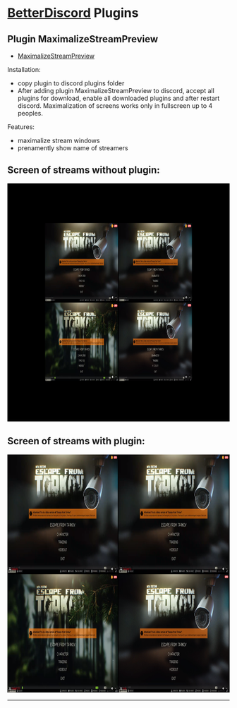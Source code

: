 # [BetterDiscord](https://github.com/BetterDiscord/BetterDiscord) Plugins

## Plugin MaximalizeStreamPreview
 - [MaximalizeStreamPreview](https://github.com/filyyyp/BetterDiscordPlugins/tree/main/MaximalizeStreamPreview)

Installation: <br>
- copy plugin to discord plugins folder
- After adding plugin MaximalizeStreamPreview to discord, accept all plugins for download, enable all downloaded plugins and after restart discord.
Maximalization of screens works only in fullscreen up to 4 peoples.


Features:
- maximalize stream windows
- prenamently show name of streamers

<h2>Screen of streams without plugin:</h2>
<img src="https://raw.githubusercontent.com/filyyyp/BetterDiscordPlugins/main/withoutPlugin.png" alt="Without plugin" style="height: 540px;"/>
<h2>Screen of streams with plugin:</h2>
<img src="https://raw.githubusercontent.com/filyyyp/BetterDiscordPlugins/main/withPlugin.png" alt="With plugin" style="height: 540px; "/>

***